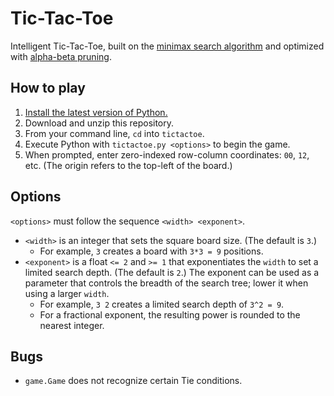 # Tic-Tac-Toe
Intelligent Tic-Tac-Toe, built on the [minimax search algorithm](https://en.wikipedia.org/wiki/Minimax) and optimized with [alpha-beta pruning](https://en.wikipedia.org/wiki/Alpha%E2%80%93beta_pruning).

## How to play
1. [Install the latest version of Python.](https://www.python.org/downloads/)
2. Download and unzip this repository.
3. From your command line, `cd` into `tictactoe`.
4. Execute Python with `tictactoe.py <options>` to begin the game.
5. When prompted, enter zero-indexed row-column coordinates: `00`, `12`, etc. (The origin refers to the top-left of the board.)
  
## Options
`<options>` must follow the sequence `<width> <exponent>`.
- `<width>` is an integer that sets the square board size. (The default is `3`.)
  - For example, `3` creates a board with `3*3 = 9` positions.
- `<exponent>` is a float `<= 2` and `>= 1` that exponentiates the `width` to set a limited search depth. (The default is `2`.) The exponent can be used as a parameter that controls the breadth of the search tree; lower it when using a larger `width`.
  - For example, `3 2` creates a limited search depth of `3^2 = 9`.
  - For a fractional exponent, the resulting power is rounded to the nearest integer.

## Bugs
- `game.Game` does not recognize certain Tie conditions.
